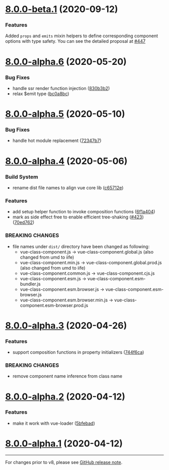 # [8.0.0-beta.1](https://github.com/vuejs/vue-class-component/compare/v8.0.0-alpha.6...v8.0.0-beta.1) (2020-09-12)


### Features

Added `props` and `emits` mixin helpers to define corresponding component options with type safety.
You can see the detailed proposal at [#447](https://github.com/vuejs/vue-class-component/issues/447)


# [8.0.0-alpha.6](https://github.com/vuejs/vue-class-component/compare/v8.0.0-alpha.5...v8.0.0-alpha.6) (2020-05-20)


### Bug Fixes

* handle ssr render function injection ([830b3b2](https://github.com/vuejs/vue-class-component/commit/830b3b298f819eb1fbbc6f314b51450f2be57e35))
* relax $emit type ([bc0a8bc](https://github.com/vuejs/vue-class-component/commit/bc0a8bcc0777cde837bbe3af2a534d146e934864))



# [8.0.0-alpha.5](https://github.com/vuejs/vue-class-component/compare/v8.0.0-alpha.4...v8.0.0-alpha.5) (2020-05-10)


### Bug Fixes

* handle hot module replacement ([72347b7](https://github.com/vuejs/vue-class-component/commit/72347b7b37b6e0099eaf8c46922ab1f91f061dc5))



# [8.0.0-alpha.4](https://github.com/vuejs/vue-class-component/compare/v8.0.0-alpha.3...v8.0.0-alpha.4) (2020-05-06)


### Build System

* rename dist file names to align vue core lib ([c65712e](https://github.com/vuejs/vue-class-component/commit/c65712eb85f03fab8ddfba622f6262d1c01c8670))


### Features

* add setup helper function to invoke composition functions ([6f1a404](https://github.com/vuejs/vue-class-component/commit/6f1a40449d51e7ec8225e49d0ddfcb6763477915))
* mark as side effect free to enable efficient tree-shaking ([#423](https://github.com/vuejs/vue-class-component/issues/423)) ([70ed762](https://github.com/vuejs/vue-class-component/commit/70ed762449d18c5f9d66a8141ab8691f7bfba5ec))


### BREAKING CHANGES

* file names under `dist/` directory have been changed as following:
  * vue-class-component.js -> vue-class-component.global.js (also changed from umd to iife)
  * vue-class-component.min.js -> vue-class-component.global.prod.js (also changed from umd to iife)
  * vue-class-component.common.js -> vue-class-component.cjs.js
  * vue-class-component.esm.js -> vue-class-component.esm-bundler.js
  * vue-class-component.esm.browser.js -> vue-class-component.esm-browser.js
  * vue-class-component.esm.browser.min.js -> vue-class-component.esm-browser.prod.js



# [8.0.0-alpha.3](https://github.com/vuejs/vue-class-component/compare/v8.0.0-alpha.2...v8.0.0-alpha.3) (2020-04-26)


### Features

* support composition functions in property initializers ([744f6ca](https://github.com/vuejs/vue-class-component/commit/744f6ca0328a02e0a2f5368cf5830ad8922b9e5f))


### BREAKING CHANGES

* remove component name inference from class name



# [8.0.0-alpha.2](https://github.com/vuejs/vue-class-component/compare/v8.0.0-alpha.1...v8.0.0-alpha.2) (2020-04-12)


### Features

* make it work with vue-loader ([5bfebad](https://github.com/vuejs/vue-class-component/commit/5bfebad9af02f81a3076b49e8616c1481dc7cce5))



# [8.0.0-alpha.1](https://github.com/vuejs/vue-class-component/compare/v7.2.3...v8.0.0-alpha.1) (2020-04-12)

---

For changes prior to v8, please see [GitHub release note](https://github.com/vuejs/vue-class-component/releases).
